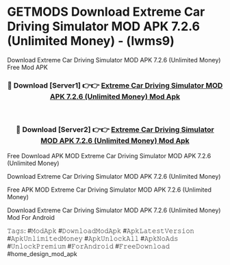 # GETMODS Download Extreme Car Driving Simulator MOD APK 7.2.6 (Unlimited Money) - (lwms9)
Download Extreme Car Driving Simulator MOD APK 7.2.6 (Unlimited Money) Free Mod APK

<div align="center">
<h3>🔴 Download [Server1] 👉👉 <a href="https://apk-comot.site?title=Extreme_Car_Driving_Simulator_MOD_APK_7.2.6_(Unlimited_Money)">Extreme Car Driving Simulator MOD APK 7.2.6 (Unlimited Money) Mod Apk</a></h3><br>

<h3>🔴 Download [Server2] 👉👉 <a href="https://apk-comot.site?title=Extreme_Car_Driving_Simulator_MOD_APK_7.2.6_(Unlimited_Money)">Extreme Car Driving Simulator MOD APK 7.2.6 (Unlimited Money) Mod Apk</a></h3>
</div>


Free Download APK MOD Extreme Car Driving Simulator MOD APK 7.2.6 (Unlimited Money)

Download Extreme Car Driving Simulator MOD APK 7.2.6 (Unlimited Money) 

Free APK MOD Extreme Car Driving Simulator MOD APK 7.2.6 (Unlimited Money) 

Download Extreme Car Driving Simulator MOD APK 7.2.6 (Unlimited Money) Mod For Android

𝚃𝚊𝚐𝚜: #𝙼𝚘𝚍𝙰𝚙𝚔 #𝙳𝚘𝚠𝚗𝚕𝚘𝚊𝚍𝙼𝚘𝚍𝙰𝚙𝚔 #𝙰𝚙𝚔𝙻𝚊𝚝𝚎𝚜𝚝𝚅𝚎𝚛𝚜𝚒𝚘𝚗 #𝙰𝚙𝚔𝚄𝚗𝚕𝚒𝚖𝚒𝚝𝚎𝚍𝙼𝚘𝚗𝚎𝚢 #𝙰𝚙𝚔𝚄𝚗𝚕𝚘𝚌𝚔𝙰𝚕𝚕 #𝙰𝚙𝚔𝙽𝚘𝙰𝚍𝚜 #𝚄𝚗𝚕𝚘𝚌𝚔𝙿𝚛𝚎𝚖𝚒𝚞𝚖 #𝙵𝚘𝚛𝙰𝚗𝚍𝚛𝚘𝚒𝚍 #𝙵𝚛𝚎𝚎𝙳𝚘𝚠𝚗𝚕𝚘𝚊𝚍 #home_design_mod_apk